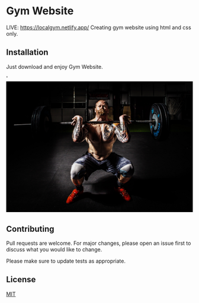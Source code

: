 # Gym Website
LIVE: https://localgym.netlify.app/
Creating gym website using html and css only.

## Installation
Just download and enjoy Gym Website.

'![alt text](https://github.com/CodeWithArjun-cyber/GymWebsite/blob/master/img/gym.jpg)

## Contributing
Pull requests are welcome. For major changes, please open an issue first to discuss what you would like to change.

Please make sure to update tests as appropriate.

## License
[MIT](https://choosealicense.com/licenses/mit/)
